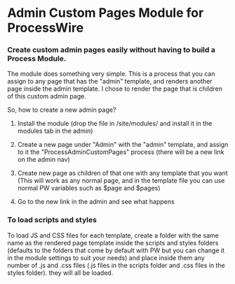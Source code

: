 # Admin Custom Pages Module for ProcessWire

### Create custom admin pages easily without having to build a Process Module.
 
The module does something very simple. This is a process that you can assign to any page that has the "admin" template, and renders another page inside the admin template. I chose to render the page that is children of this custom admin page.

So, how to create a new admin page?

1. Install the module (drop the file in /site/modules/ and install it in the modules tab in the admin)

2. Create a new page under "Admin" with the "admin" template, and assign to it the "ProcessAdminCustomPages" process (there will be a new link on the admin nav)

3. Create new page as children of that one with any template that you want (This will work as any normal page, and in the template file you can use normal PW variables such as $page and $pages)
 
4. Go to the new link in the admin and see what happens

### To load scripts and styles

To load JS and CSS files for each template, create a folder with the same name as the rendered page template inside the scripts and styles folders (defaults to the folders that come by default with PW but you can change it in the module settings to suit your needs) and place inside them any number of .js and .css files (.js files in the scripts folder and .css files in the styles folder). they will all be loaded.
